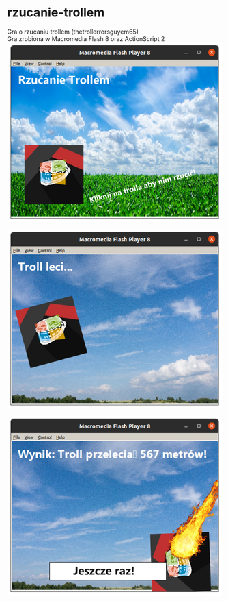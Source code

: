 # rzucanie-trollem
Gra o rzucaniu trollem (thetrollerrorsguyem65)<br>
Gra zrobiona w Macromedia Flash 8 oraz ActionScript 2<br>
![Screenshot](https://raw.githubusercontent.com/ProgramistaZpolski/rzucanie-trollem/master/Screenshot%20from%202021-01-08%2017-25-06.png)

![Screenshot](https://raw.githubusercontent.com/ProgramistaZpolski/rzucanie-trollem/master/Screenshot%20from%202021-01-08%2017-25-23.png)

![Screenshot](https://raw.githubusercontent.com/ProgramistaZpolski/rzucanie-trollem/master/Screenshot%20from%202021-01-08%2017-25-14.png)
